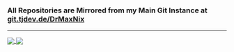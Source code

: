### All Repositories are Mirrored from my Main Git Instance at [git.tjdev.de/DrMaxNix](https://git.tjdev.de/DrMaxNix)

---

<a href="https://github.com/DrMaxNix">
	<img align="center" src="https://github-readme-stats.vercel.app/api?username=DrMaxNix&count_private=true&theme=dark&include_all_commits=true&show_icons=true&cache_seconds=86400&card_width=400&hide_border=true&line_height=24&hide_title=true" />
</a>
<a href="https://github.com/DrMaxNix">
	<img align="center" src="https://github-readme-stats.vercel.app/api/top-langs/?username=DrMaxNix&layout=compact&theme=dark&langs_count=8&cache_seconds=86400&card_width=350&hide_border=true&hide_title=true" />
</a>
